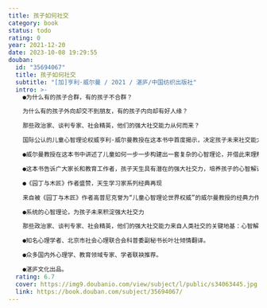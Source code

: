 ```yaml
---
title: 孩子如何社交
category: book
status: todo
rating: 0
year: 2021-12-20
date: 2023-10-08 19:29:55
douban:
  id: "35694067"
  title: 孩子如何社交
  subtitle: "[加]亨利·威尔曼 / 2021 / 湛庐/中国纺织出版社"
  intro: >-
    ●为什么有的孩子合群，有的孩子不合群？

    为什么有的孩子外向却交不到朋友，有的孩子内向却有好人缘？

    那些政治家、谈判专家、社会精英，他们的强大社交能力从何而来？

    国际公认的儿童心智理论权威亨利·威尔曼教授在这本书中首度揭示，决定孩子未来社交能力的关键，不是性格，不是情商，更没有技巧，而是每个孩子从出生起，就在不断发展的心智解读力。

    ●威尔曼教授在这本书中讲述了儿童如何一步一步构建出一套复杂的心智理论，并借此来理解人们说话、做事、思想和感觉。心智解读力是一种洞察别人内在心智状态，以及解读、表述和交流自己心智状态的能力，既是一种“思考他人”的方式，也是一种“思考自己“的方式，它能帮助孩子更好地与他人沟通、交朋友、合作、玩游戏和共情，是人类社交能力的关键基础。

    ●这本书告诉广大家长和教育工作者，孩子天生具有潜在的强大社交力，培养孩子的心智解读力，就像想象力、创造力一样重要。这项关键能力，是孩子未来驾驭社会的地基。

    ●《园丁与木匠》作者盛赞，天生学习家系列经典再现

    来自被《园丁与木匠》作者高普尼克誉为“儿童心智理论世界权威”的威尔曼教授的经典力作，继《园丁与木匠》《孩子如何学习》《孩子如何思考》之后，为广大父母呈现孩子的强大社交学习力。

    ●系统的心智理论，为孩子未来积淀强大社交力

    那些政治家、谈判专家、社会精英，他们的强大社交能力来自人类社交的关键地基：心智解读力。培养孩子的这项能力，就像想象力、创造力一样重要。而本书中给出了系统的方法，从3大行为判断孩子心智解读力，了解孩子心智发展的5个阶段，一步步抓住孩子的社交敏感期，为未来积淀强大的社交力。

    ●知名心理学者、北京市社会心理联合会科普委副秘书长叶壮倾情翻译。

    ●众多国内外心理学、教育领域专家、学者联袂推荐。

    ●湛庐文化出品。
  rating: 6.7
  cover: https://img9.doubanio.com/view/subject/l/public/s34063445.jpg
  link: https://book.douban.com/subject/35694067/
---
```



